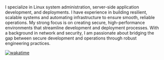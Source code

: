 
I specialize in Linux system administration, server-side application development, and deployments. I have experience in building resilient, scalable systems and automating infrastructure to ensure smooth, reliable operations. My strong focus is on creating secure, high-performance environments that streamline development and deployment processes. With a background in network and security, I am passionate about bridging the gap between secure development and operations through robust engineering practices.

[![wakatime](https://wakatime.com/badge/user/f6526134-0caa-49f4-a565-384bcda66e62.svg)](https://wakatime.com/@f6526134-0caa-49f4-a565-384bcda66e62)
